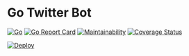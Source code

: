 # Go Twitter Bot
[![Go](https://github.com/fabiothiroki/go-twitter-bot/actions/workflows/go.yml/badge.svg)](https://github.com/fabiothiroki/go-twitter-bot/actions/workflows/go.yml) [![Go Report Card](https://goreportcard.com/badge/github.com/fabiothiroki/go-twitter-bot)](https://goreportcard.com/report/github.com/fabiothiroki/go-twitter-bot) [![Maintainability](https://api.codeclimate.com/v1/badges/7394a392b5efbe79258f/maintainability)](https://codeclimate.com/github/fabiothiroki/go-twitter-bot/maintainability) [![Coverage Status](https://coveralls.io/repos/github/fabiothiroki/go-twitter-bot/badge.svg?branch=main)](https://coveralls.io/github/fabiothiroki/go-twitter-bot?branch=main)

[![Deploy](https://www.herokucdn.com/deploy/button.svg)](https://heroku.com/deploy?template=https://github.com/fabiothiroki/go-twitter-bot)
